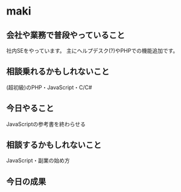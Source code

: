 ﻿# maki

## 会社や業務で普段やっていること
社内SEをやっています。
主にヘルプデスク(?)やPHPでの機能追加です。

## 相談乗れるかもしれないこと
(超初級)のPHP・JavaScript・C/C#

## 今日やること
JavaScriptの参考書を終わらせる

## 相談するかもしれないこと
JavaScript・副業の始め方

## 今日の成果
